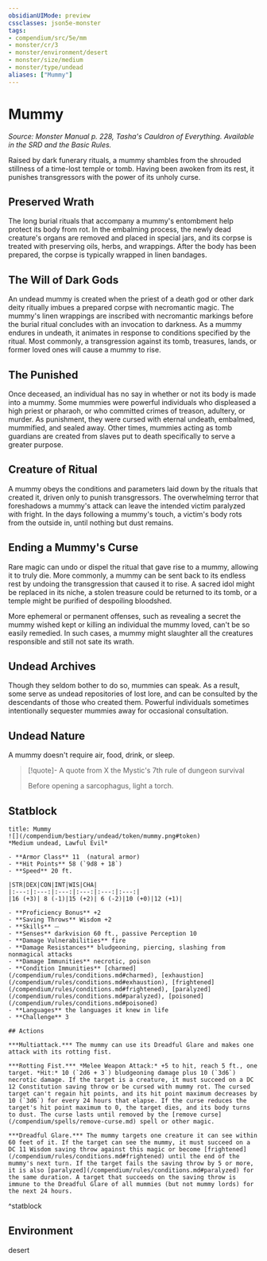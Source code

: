 ```yaml
---
obsidianUIMode: preview
cssclasses: json5e-monster
tags:
- compendium/src/5e/mm
- monster/cr/3
- monster/environment/desert
- monster/size/medium
- monster/type/undead
aliases: ["Mummy"]
---
```

# Mummy
*Source: Monster Manual p. 228, Tasha's Cauldron of Everything. Available in the SRD and the Basic Rules.*  

Raised by dark funerary rituals, a mummy shambles from the shrouded stillness of a time-lost temple or tomb. Having been awoken from its rest, it punishes transgressors with the power of its unholy curse.

## Preserved Wrath

The long burial rituals that accompany a mummy's entombment help protect its body from rot. In the embalming process, the newly dead creature's organs are removed and placed in special jars, and its corpse is treated with preserving oils, herbs, and wrappings. After the body has been prepared, the corpse is typically wrapped in linen bandages.

## The Will of Dark Gods

An undead mummy is created when the priest of a death god or other dark deity ritually imbues a prepared corpse with necromantic magic. The mummy's linen wrappings are inscribed with necromantic markings before the burial ritual concludes with an invocation to darkness. As a mummy endures in undeath, it animates in response to conditions specified by the ritual. Most commonly, a transgression against its tomb, treasures, lands, or former loved ones will cause a mummy to rise.

## The Punished

Once deceased, an individual has no say in whether or not its body is made into a mummy. Some mummies were powerful individuals who displeased a high priest or pharaoh, or who committed crimes of treason, adultery, or murder. As punishment, they were cursed with eternal undeath, embalmed, mummified, and sealed away. Other times, mummies acting as tomb guardians are created from slaves put to death specifically to serve a greater purpose.

## Creature of Ritual

A mummy obeys the conditions and parameters laid down by the rituals that created it, driven only to punish transgressors. The overwhelming terror that foreshadows a mummy's attack can leave the intended victim paralyzed with fright. In the days following a mummy's touch, a victim's body rots from the outside in, until nothing but dust remains.

## Ending a Mummy's Curse

Rare magic can undo or dispel the ritual that gave rise to a mummy, allowing it to truly die. More commonly, a mummy can be sent back to its endless rest by undoing the transgression that caused it to rise. A sacred idol might be replaced in its niche, a stolen treasure could be returned to its tomb, or a temple might be purified of despoiling bloodshed.

More ephemeral or permanent offenses, such as revealing a secret the mummy wished kept or killing an individual the mummy loved, can't be so easily remedied. In such cases, a mummy might slaughter all the creatures responsible and still not sate its wrath.

## Undead Archives

Though they seldom bother to do so, mummies can speak. As a result, some serve as undead repositories of lost lore, and can be consulted by the descendants of those who created them. Powerful individuals sometimes intentionally sequester mummies away for occasional consultation.

## Undead Nature

A mummy doesn't require air, food, drink, or sleep.

> [!quote]- A quote from X the Mystic's 7th rule of dungeon survival  
> 
> Before opening a sarcophagus, light a torch.


## Statblock

```ad-statblock
title: Mummy
![](/compendium/bestiary/undead/token/mummy.png#token)
*Medium undead, Lawful Evil*

- **Armor Class** 11  (natural armor)
- **Hit Points** 58 (`9d8 + 18`)
- **Speed** 20 ft.

|STR|DEX|CON|INT|WIS|CHA|
|:---:|:---:|:---:|:---:|:---:|:---:|
|16 (+3)| 8 (-1)|15 (+2)| 6 (-2)|10 (+0)|12 (+1)|

- **Proficiency Bonus** +2
- **Saving Throws** Wisdom +2
- **Skills** ⏤
- **Senses** darkvision 60 ft., passive Perception 10
- **Damage Vulnerabilities** fire
- **Damage Resistances** bludgeoning, piercing, slashing from nonmagical attacks
- **Damage Immunities** necrotic, poison
- **Condition Immunities** [charmed](/compendium/rules/conditions.md#charmed), [exhaustion](/compendium/rules/conditions.md#exhaustion), [frightened](/compendium/rules/conditions.md#frightened), [paralyzed](/compendium/rules/conditions.md#paralyzed), [poisoned](/compendium/rules/conditions.md#poisoned)
- **Languages** the languages it knew in life
- **Challenge** 3

## Actions

***Multiattack.*** The mummy can use its Dreadful Glare and makes one attack with its rotting fist.

***Rotting Fist.*** *Melee Weapon Attack:* +5 to hit, reach 5 ft., one target. *Hit:* 10 (`2d6 + 3`) bludgeoning damage plus 10 (`3d6`) necrotic damage. If the target is a creature, it must succeed on a DC 12 Constitution saving throw or be cursed with mummy rot. The cursed target can't regain hit points, and its hit point maximum decreases by 10 (`3d6`) for every 24 hours that elapse. If the curse reduces the target's hit point maximum to 0, the target dies, and its body turns to dust. The curse lasts until removed by the [remove curse](/compendium/spells/remove-curse.md) spell or other magic.

***Dreadful Glare.*** The mummy targets one creature it can see within 60 feet of it. If the target can see the mummy, it must succeed on a DC 11 Wisdom saving throw against this magic or become [frightened](/compendium/rules/conditions.md#frightened) until the end of the mummy's next turn. If the target fails the saving throw by 5 or more, it is also [paralyzed](/compendium/rules/conditions.md#paralyzed) for the same duration. A target that succeeds on the saving throw is immune to the Dreadful Glare of all mummies (but not mummy lords) for the next 24 hours.
```
^statblock

## Environment

desert